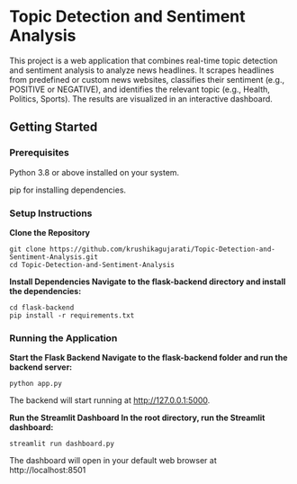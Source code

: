 # Topic Detection and Sentiment Analysis

This project is a web application that combines real-time topic detection and sentiment analysis to analyze news headlines. It scrapes headlines from predefined or custom news websites, classifies their sentiment (e.g., POSITIVE or NEGATIVE), and identifies the 
relevant topic (e.g., Health, Politics, Sports). The results are visualized in an interactive dashboard.

## Getting Started
### Prerequisites

Python 3.8 or above installed on your system.

pip for installing dependencies.

### Setup Instructions
**Clone the Repository**

```
git clone https://github.com/krushikagujarati/Topic-Detection-and-Sentiment-Analysis.git
cd Topic-Detection-and-Sentiment-Analysis
```
**Install Dependencies Navigate to the flask-backend directory and install the dependencies:**

```
cd flask-backend
pip install -r requirements.txt
```

### Running the Application
**Start the Flask Backend Navigate to the flask-backend folder and run the backend server:**

```
python app.py
```
The backend will start running at http://127.0.0.1:5000.

**Run the Streamlit Dashboard In the root directory, run the Streamlit dashboard:**
```
streamlit run dashboard.py
```
The dashboard will open in your default web browser at http://localhost:8501
